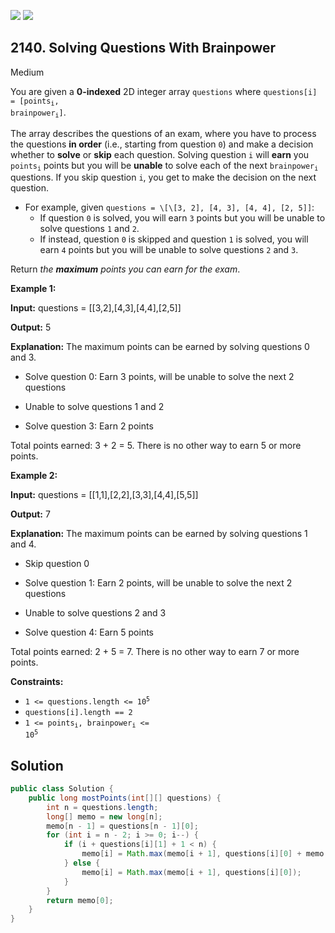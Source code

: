 [![](https://img.shields.io/github/stars/javadev/LeetCode-in-Java?label=Stars&style=flat-square)](https://github.com/javadev/LeetCode-in-Java)
[![](https://img.shields.io/github/forks/javadev/LeetCode-in-Java?label=Fork%20me%20on%20GitHub%20&style=flat-square)](https://github.com/javadev/LeetCode-in-Java/fork)

## 2140\. Solving Questions With Brainpower

Medium

You are given a **0-indexed** 2D integer array `questions` where <code>questions[i] = [points<sub>i</sub>, brainpower<sub>i</sub>]</code>.

The array describes the questions of an exam, where you have to process the questions **in order** (i.e., starting from question `0`) and make a decision whether to **solve** or **skip** each question. Solving question `i` will **earn** you <code>points<sub>i</sub></code> points but you will be **unable** to solve each of the next <code>brainpower<sub>i</sub></code> questions. If you skip question `i`, you get to make the decision on the next question.

*   For example, given `questions = \[\[3, 2], [4, 3], [4, 4], [2, 5]]`:
    *   If question `0` is solved, you will earn `3` points but you will be unable to solve questions `1` and `2`.
    *   If instead, question `0` is skipped and question `1` is solved, you will earn `4` points but you will be unable to solve questions `2` and `3`.

Return _the **maximum** points you can earn for the exam_.

**Example 1:**

**Input:** questions = \[\[3,2],[4,3],[4,4],[2,5]]

**Output:** 5

**Explanation:** The maximum points can be earned by solving questions 0 and 3. 

- Solve question 0: Earn 3 points, will be unable to solve the next 2 questions 

- Unable to solve questions 1 and 2 

- Solve question 3: Earn 2 points 
  
Total points earned: 3 + 2 = 5. There is no other way to earn 5 or more points.

**Example 2:**

**Input:** questions = \[\[1,1],[2,2],[3,3],[4,4],[5,5]]

**Output:** 7

**Explanation:** The maximum points can be earned by solving questions 1 and 4. 

- Skip question 0 

- Solve question 1: Earn 2 points, will be unable to solve the next 2 questions 

- Unable to solve questions 2 and 3 

- Solve question 4: Earn 5 points 
  
Total points earned: 2 + 5 = 7. There is no other way to earn 7 or more points.

**Constraints:**

*   <code>1 <= questions.length <= 10<sup>5</sup></code>
*   `questions[i].length == 2`
*   <code>1 <= points<sub>i</sub>, brainpower<sub>i</sub> <= 10<sup>5</sup></code>

## Solution

```java
public class Solution {
    public long mostPoints(int[][] questions) {
        int n = questions.length;
        long[] memo = new long[n];
        memo[n - 1] = questions[n - 1][0];
        for (int i = n - 2; i >= 0; i--) {
            if (i + questions[i][1] + 1 < n) {
                memo[i] = Math.max(memo[i + 1], questions[i][0] + memo[i + questions[i][1] + 1]);
            } else {
                memo[i] = Math.max(memo[i + 1], questions[i][0]);
            }
        }
        return memo[0];
    }
}
```